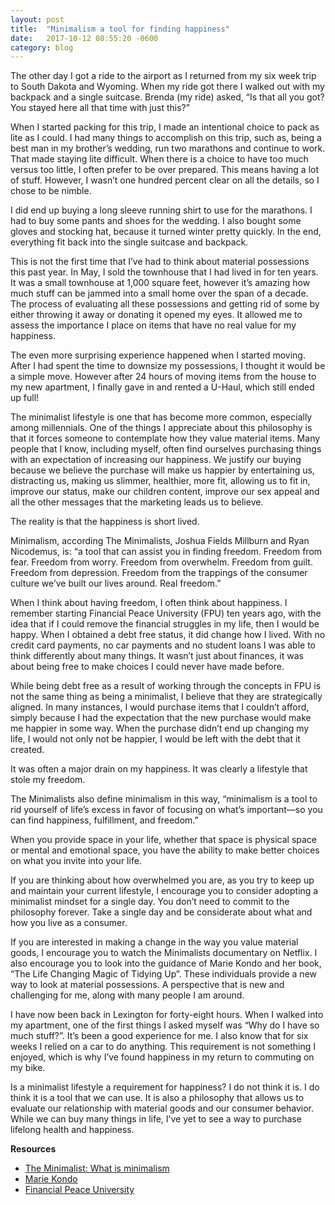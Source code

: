 ```yaml
---
layout: post
title:  "Minimalism a tool for finding happiness"
date:   2017-10-12 08:55:20 -0600
category: blog
---
```


The other day I got a ride to the airport as I returned from my six week trip to South Dakota and Wyoming. When my ride got there I walked out with my backpack and a single suitcase. Brenda (my ride) asked, “Is that all you got? You stayed here all that time with just this?”

When I started packing for this trip, I made an intentional choice to pack as lite as I could. I had many things to accomplish on this trip, such as, being a best man in my brother’s wedding, run two marathons and continue to work. That made staying lite difficult. When there is a choice to have too much versus too little, I often prefer to be over prepared. This means having a lot of stuff. However, I wasn’t one hundred percent clear on all the details, so I chose to be nimble.

I did end up buying a long sleeve running shirt to use for the marathons. I had to buy some pants and shoes for the wedding. I also bought some gloves and stocking hat, because it turned winter pretty quickly. In the end, everything fit back into the single suitcase and backpack.

This is not the first time that I’ve had to think about material possessions this past year. In May, I sold the townhouse that I had lived in for ten years. It was a small townhouse at 1,000 square feet, however it’s amazing how much stuff can be jammed into a small home over the span of a decade. The process of evaluating all these possessions and getting rid of some by either throwing it away or donating it opened my eyes. It allowed me to assess the importance I place on items that have no real value for my happiness.

The even more surprising experience happened when I started moving. After I had spent the time to downsize my possessions, I thought it would be a simple move. However after 24 hours of moving items from the house to my new apartment, I finally gave in and rented a U-Haul, which still ended up full!

The minimalist lifestyle is one that has become more common, especially among millennials. One of the things I appreciate about this philosophy is that it forces someone to contemplate how they value material items. Many people that I know, including myself, often find ourselves purchasing things with an expectation of increasing our happiness. We justify our buying because we believe the purchase will make us happier by entertaining us, distracting us, making us slimmer, healthier, more fit, allowing us to fit in, improve our status, make our children content, improve our sex appeal and all the other messages that the marketing leads us to believe.

The reality is that the happiness is short lived.

Minimalism, according The Minimalists, Joshua Fields Millburn and Ryan Nicodemus, is:  “a tool that can assist you in finding freedom. Freedom from fear. Freedom from worry. Freedom from overwhelm. Freedom from guilt. Freedom from depression. Freedom from the trappings of the consumer culture we’ve built our lives around. Real freedom.”

When I think about having freedom, I often think about happiness. I remember starting Financial Peace University (FPU) ten years ago, with the idea that if I could remove the financial struggles in my life, then I would be happy. When I obtained a debt free status, it did change how I lived. With no credit card payments, no car payments and no student loans I was able to think differently about many things. It wasn’t just about finances, it was about being free to make choices I could never have made before.

While being debt free as a result of working through the concepts in FPU is not the same thing as being a minimalist, I believe that they are strategically aligned. In many instances, I would purchase items that I couldn’t afford, simply because I had the expectation that the new purchase would make me happier in some way. When the purchase didn’t end up changing my life, I would not only not be happier, I would be left with the debt that it created.

It was often a major drain on my happiness. It was clearly a lifestyle that stole my freedom.

The Minimalists also define minimalism in this way, “minimalism is a tool to rid yourself of life’s excess in favor of focusing on what’s important—so you can find happiness, fulfillment, and freedom.”

When you provide space in your life, whether that space is physical space or mental and emotional space, you have the ability to make better choices on what you invite into your life.

If you are thinking about how overwhelmed you are, as you try to keep up and maintain your current lifestyle, I encourage you to consider adopting a minimalist mindset for a single day. You don’t need to commit to the philosophy forever. Take a single day and be considerate about what and how you live as a consumer.

If you are interested in making a change in the way you value material goods, I encourage you to watch the Minimalists documentary on Netflix. I also encourage you to look into the guidance of Marie Kondo and her book, “The Life Changing Magic of Tidying Up”. These individuals provide a new way to look at material possessions. A perspective that is new and challenging for me, along with many people I am around.

I have now been back in Lexington for forty-eight hours. When I walked into my apartment, one of the first things I asked myself was “Why do I have so much stuff?”. It’s been a good experience for me. I also know that for six weeks I relied on a car to do anything. This requirement is not something I enjoyed, which is why I’ve found happiness in my return to commuting on my bike.

Is a minimalist lifestyle a requirement for happiness? I do not think it is. I do think it is a tool that we can use. It is also a philosophy that allows us to evaluate our relationship with material goods and our consumer behavior. While we can buy many things in life, I’ve yet to see a way to purchase lifelong health and happiness.

**Resources**
* [The Minimalist: What is minimalism](https://www.theminimalists.com/minimalism/)
* [Marie Kondo](http://tidyingup.com/)
* [Financial Peace University](https://www.daveramsey.com/fpu)
